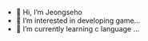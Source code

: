 - 👋 Hi, I’m Jeongseho
- 👀 I’m interested in developing game...
- 🌱 I’m currently learning c language ...

<!---
Jeongseho02/Jeongseho02 is a ✨ special ✨ repository because its `README.md` (this file) appears on your GitHub profile.
You can click the Preview link to take a look at your changes.
--->
